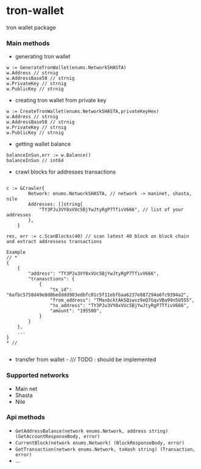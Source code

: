 # tron-wallet
tron wallet package

### Main methods 
- generating tron wallet 
```
w := GenerateTronWallet(enums.NetworkSHASTA)
w.Address // strnig 
w.AddressBase58 // strnig 
w.PrivateKey // strnig 
w.PublicKey // strnig 
```
- creating tron wallet from private key 
```
w := CreateTronWallet(enums.NetworkSHASTA,privateKeyHex)
w.Address // strnig 
w.AddressBase58 // strnig 
w.PrivateKey // strnig 
w.PublicKey // strnig 
```
- getting wallet balance 
```
balanceInSun,err := w.Balance()
balanceInSun // int64 
```
- crawl blocks for addresses transactions 
```

c := &Crawler{
		Network: enums.NetworkSHASTA, // network -> maninet, shasta, nile
		Addresses: []string{
			"TY3PJu3VY8xVUc5BjYwJtyRgP7TfivV666", // list of your addresses
		},
	}
	
res, err := c.ScanBlocks(40) // scan latest 40 block on block chain and extract addressess transactions 

Example 
// *
{
    {
        "address": "TY3PJu3VY8xVUc5BjYwJtyRgP7TfivV666",
        "tranasctions": {
            {
                "tx_id": "6afbc5758d49e8d8bedddd903edbfc01c5f11ebfbaa6237e887294a6fc9394a2",
                "from_address": "TMaxbcktAkSQiwvz9eQ7GqvVBa99n5U555",
                "to_address": "TY3PJu3VY8xVUc5BjYwJtyRgP7TfivV666",
                "amount": "195500",
            }
        }
    },
    ...
}
* // 
	
```
- transfer from wallet - /// TODO : should be implemented 


### Supported networks 
- Main net  
- Shasta 
- Nile

### Api methods 
- `GetAddressBalance(network enums.Network, address string) (GetAccountResponseBody, error)`
- `CurrentBlock(network enums.Network) (BlockResponseBody, error)`
- `GetTransaction(network enums.Network, txHash string) (Transaction, error)`
- ...